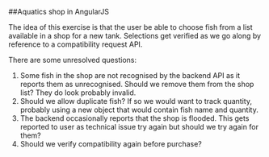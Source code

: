 ##Aquatics shop in AngularJS

The idea of this exercise is that the user be able to choose fish from a list available in a shop for a new tank. Selections get verified as we go along by reference to a compatibility request API.

There are some unresolved questions:

1. Some fish in the shop are not recognised by the backend API as it reports them as unrecognised. Should we remove them from the shop list? They do look probably invalid.
2. Should we allow duplicate fish? If so we would want to track quantity, probably using a new object that would contain fish name and quantity.
3. The backend occasionally reports that the shop is flooded. This gets reported to user as technical issue try again but should we try again for them?
4. Should we verify compatibility again before purchase?
